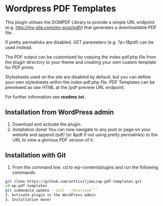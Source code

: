 Wordpress PDF Templates
=====================

This plugin utilises the DOMPDF Library to provide a simple URL endpoint (e.g. http://my-site.com/my-post/pdf/) that generates a downloadable PDF file.

If pretty permalinks are disabled. GET parameters (e.g. ?p=1&pdf) can be used instead.

The PDF output can be customised by copying the index-pdf.php file from the plugin directory to your theme and creating your own custom template for PDF prints.

Stylesheets used on the site are disabled by default, but you can define your own stylesheets within the index-pdf.php file. PDF Templates can be previewed as raw HTML at the /pdf-preview URL endpoint.

For further information see **readme.txt**.

## Installation from WordPress admin

1. Download and activate the plugin.
2. Installation done! You can now navigate to any post or page on your website and append /pdf/ (or &pdf if not using pretty permalinks) to the URL to view a glorious PDF version of it.

## Installation with Git

1. From the command line, cd to wp-content/plugins and run the following commands. 
```sh
git clone https://github.com/anttiviljami/wp-pdf-templates.git
cd wp-pdf-templates
git submodule update --init --recursive```
2. Activate plugin in the WordPress admin
3. Installation done! 
